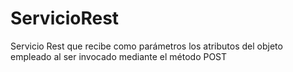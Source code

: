 # ServicioRest
Servicio Rest que recibe como parámetros los atributos del objeto empleado al ser invocado mediante el método POST
